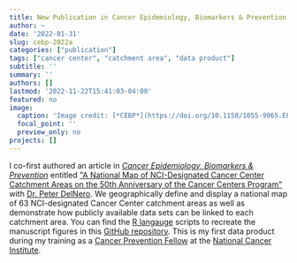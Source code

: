 ```yaml
---
title: New Publication in Cancer Epidemiology, Biomarkers & Prevention
author: ~
date: '2022-01-31'
slug: cebp-2022a
categories: ["publication"]
tags: ["cancer center", "catchment area", "data product"]
subtitle: ''
summary: ''
authors: []
lastmod: '2022-11-22T15:41:03-04:00'
featured: no
image:
  caption: 'Image credit: [*CEBP*](https://doi.org/10.1158/1055-9965.EPI-21-1230)'
  focal_point: ''
  preview_only: no
projects: []
---
```


I co-first authored an article in [*Cancer Epidemiology, Biomarkers & Prevention*](https://cebp.aacrjournals.org/) entitled ["A National Map of NCI-Designated Cancer Center Catchment Areas on the 50th Anniversary of the Cancer Centers Program"](https://doi.org/10.1158/1055-9965.EPI-21-1230) with [Dr. Peter DelNero](https://orcid.org/0000-0002-8149-9004). We geographically define and display a national map of 63 NCI-designated Cancer Center catchment areas as well as demonstrate how publicly available data sets can be linked to each catchment area. You can find the [R langauge](https://cran.r-project.org/) scripts to recreate the manuscript figures in this [GitHub repository](https://github.com/idblr/NCI_Cancer_Center_Catchment_Areas). This is my first data product during my training as a [Cancer Prevention Fellow](https://cpfp.cancer.gov/) at the [National Cancer Institute](https://www.cancer.gov/).
